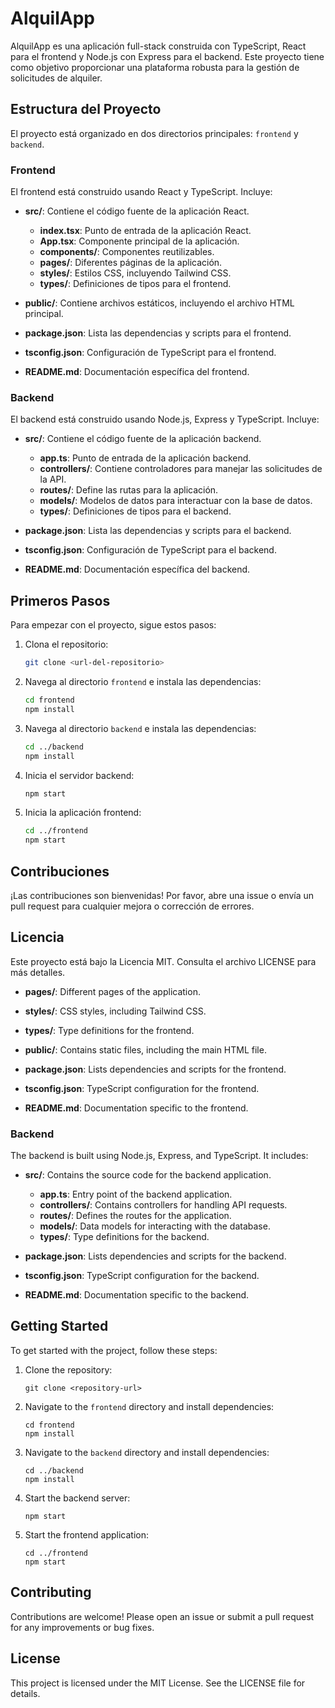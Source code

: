 # AlquilApp

AlquilApp es una aplicación full-stack construida con TypeScript, React para el frontend y Node.js con Express para el backend. Este proyecto tiene como objetivo proporcionar una plataforma robusta para la gestión de solicitudes de alquiler.

## Estructura del Proyecto

El proyecto está organizado en dos directorios principales: `frontend` y `backend`.

### Frontend

El frontend está construido usando React y TypeScript. Incluye:

-   **src/**: Contiene el código fuente de la aplicación React.
    -   **index.tsx**: Punto de entrada de la aplicación React.
    -   **App.tsx**: Componente principal de la aplicación.
    -   **components/**: Componentes reutilizables.
    -   **pages/**: Diferentes páginas de la aplicación.
    -   **styles/**: Estilos CSS, incluyendo Tailwind CSS.
    -   **types/**: Definiciones de tipos para el frontend.

-   **public/**: Contiene archivos estáticos, incluyendo el archivo HTML principal.
-   **package.json**: Lista las dependencias y scripts para el frontend.
-   **tsconfig.json**: Configuración de TypeScript para el frontend.
-   **README.md**: Documentación específica del frontend.

### Backend

El backend está construido usando Node.js, Express y TypeScript. Incluye:

-   **src/**: Contiene el código fuente de la aplicación backend.
    -   **app.ts**: Punto de entrada de la aplicación backend.
    -   **controllers/**: Contiene controladores para manejar las solicitudes de la API.
    -   **routes/**: Define las rutas para la aplicación.
    -   **models/**: Modelos de datos para interactuar con la base de datos.
    -   **types/**: Definiciones de tipos para el backend.

-   **package.json**: Lista las dependencias y scripts para el backend.
-   **tsconfig.json**: Configuración de TypeScript para el backend.
-   **README.md**: Documentación específica del backend.

## Primeros Pasos

Para empezar con el proyecto, sigue estos pasos:

1.  Clona el repositorio:
    ```bash
    git clone <url-del-repositorio>
    ```

2.  Navega al directorio `frontend` e instala las dependencias:
    ```bash
    cd frontend
    npm install
    ```

3.  Navega al directorio `backend` e instala las dependencias:
    ```bash
    cd ../backend
    npm install
    ```

4.  Inicia el servidor backend:
    ```bash
    npm start
    ```

5.  Inicia la aplicación frontend:
    ```bash
    cd ../frontend
    npm start
    ```

## Contribuciones

¡Las contribuciones son bienvenidas! Por favor, abre una issue o envía un pull request para cualquier mejora o corrección de errores.

## Licencia

Este proyecto está bajo la Licencia MIT. Consulta el archivo LICENSE para más detalles.
  - **pages/**: Different pages of the application.
  - **styles/**: CSS styles, including Tailwind CSS.
  - **types/**: Type definitions for the frontend.

- **public/**: Contains static files, including the main HTML file.
- **package.json**: Lists dependencies and scripts for the frontend.
- **tsconfig.json**: TypeScript configuration for the frontend.
- **README.md**: Documentation specific to the frontend.

### Backend

The backend is built using Node.js, Express, and TypeScript. It includes:

- **src/**: Contains the source code for the backend application.
  - **app.ts**: Entry point of the backend application.
  - **controllers/**: Contains controllers for handling API requests.
  - **routes/**: Defines the routes for the application.
  - **models/**: Data models for interacting with the database.
  - **types/**: Type definitions for the backend.

- **package.json**: Lists dependencies and scripts for the backend.
- **tsconfig.json**: TypeScript configuration for the backend.
- **README.md**: Documentation specific to the backend.

## Getting Started

To get started with the project, follow these steps:

1. Clone the repository:
   ```
   git clone <repository-url>
   ```

2. Navigate to the `frontend` directory and install dependencies:
   ```
   cd frontend
   npm install
   ```

3. Navigate to the `backend` directory and install dependencies:
   ```
   cd ../backend
   npm install
   ```

4. Start the backend server:
   ```
   npm start
   ```

5. Start the frontend application:
   ```
   cd ../frontend
   npm start
   ```

## Contributing

Contributions are welcome! Please open an issue or submit a pull request for any improvements or bug fixes.

## License

This project is licensed under the MIT License. See the LICENSE file for details.